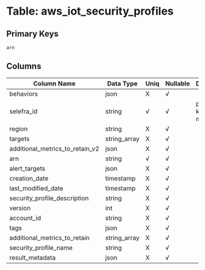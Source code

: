 # Table: aws_iot_security_profiles

## Primary Keys 

```
arn
```


## Columns 

|  Column Name   |  Data Type  | Uniq | Nullable | Description | 
|  ----  | ----  | ----  | ----  | ---- | 
| behaviors | json | X | √ |  | 
| selefra_id | string | √ | √ | primary keys value md5 | 
| region | string | X | √ |  | 
| targets | string_array | X | √ |  | 
| additional_metrics_to_retain_v2 | json | X | √ |  | 
| arn | string | √ | √ |  | 
| alert_targets | json | X | √ |  | 
| creation_date | timestamp | X | √ |  | 
| last_modified_date | timestamp | X | √ |  | 
| security_profile_description | string | X | √ |  | 
| version | int | X | √ |  | 
| account_id | string | X | √ |  | 
| tags | json | X | √ |  | 
| additional_metrics_to_retain | string_array | X | √ |  | 
| security_profile_name | string | X | √ |  | 
| result_metadata | json | X | √ |  | 


